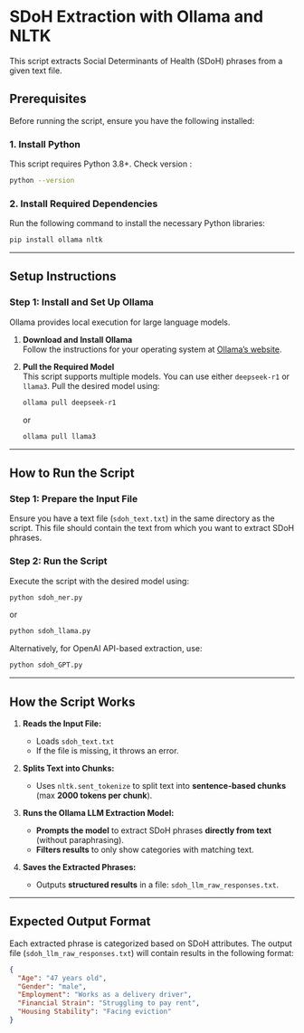 # **SDoH Extraction with Ollama and NLTK**

This script extracts Social Determinants of Health (SDoH) phrases from a given text file.

## **Prerequisites**
Before running the script, ensure you have the following installed:

### **1. Install Python**
This script requires Python 3.8+. Check version :

```sh
python --version
```

### **2. Install Required Dependencies**
Run the following command to install the necessary Python libraries:

```sh
pip install ollama nltk
```

---

## **Setup Instructions**

### **Step 1: Install and Set Up Ollama**
Ollama provides local execution for large language models.

1. **Download and Install Ollama**  
   Follow the instructions for your operating system at [Ollama’s website](https://ollama.ai).

2. **Pull the Required Model**  
   This script supports multiple models. You can use either `deepseek-r1` or `llama3`. Pull the desired model using:

   ```sh
   ollama pull deepseek-r1
   ```

   or

   ```sh
   ollama pull llama3
   ```




---

## **How to Run the Script**

### **Step 1: Prepare the Input File**
Ensure you have a text file (`sdoh_text.txt`) in the same directory as the script. This file should contain the text from which you want to extract SDoH phrases.

### **Step 2: Run the Script**
Execute the script with the desired model using:

```sh
python sdoh_ner.py
```

or

```sh
python sdoh_llama.py
```

Alternatively, for OpenAI API-based extraction, use:

```sh
python sdoh_GPT.py
```

---

## **How the Script Works**
1. **Reads the Input File:**  
   - Loads `sdoh_text.txt`  
   - If the file is missing, it throws an error.

2. **Splits Text into Chunks:**  
   - Uses `nltk.sent_tokenize` to split text into **sentence-based chunks** (max **2000 tokens per chunk**).

3. **Runs the Ollama LLM Extraction Model:**  
   - **Prompts the model** to extract SDoH phrases **directly from text** (without paraphrasing).  
   - **Filters results** to only show categories with matching text.

4. **Saves the Extracted Phrases:**  
   - Outputs **structured results** in a file: `sdoh_llm_raw_responses.txt`.

---

## **Expected Output Format**
Each extracted phrase is categorized based on SDoH attributes. The output file (`sdoh_llm_raw_responses.txt`) will contain results in the following format:

```json
{
  "Age": "47 years old",
  "Gender": "male",
  "Employment": "Works as a delivery driver",
  "Financial Strain": "Struggling to pay rent",
  "Housing Stability": "Facing eviction"
}
```
